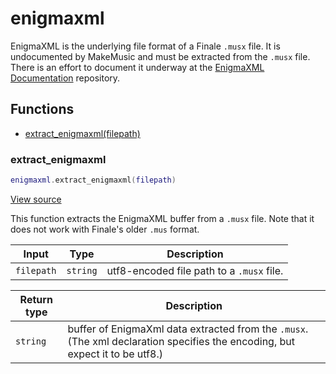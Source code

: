 # enigmaxml

EnigmaXML is the underlying file format of a Finale `.musx` file. It is undocumented
by MakeMusic and must be extracted from the `.musx` file. There is an effort to document
it underway at the [EnigmaXML Documentation](https://github.com/Project-Attacca/enigmaxml-documentation)
repository.

## Functions

- [extract_enigmaxml(filepath)](#extract_enigmaxml)

### extract_enigmaxml

```lua
enigmaxml.extract_enigmaxml(filepath)
```

[View source](https://github.com/finale-lua/lua-scripts/tree/refs/heads/master/src/library/enigmaxml.lua#L49)

This function extracts the EnigmaXML buffer from a `.musx` file. Note that it does not work with Finale's
older `.mus` format.

| Input | Type | Description |
| ----- | ---- | ----------- |
| `filepath` | `string` | utf8-encoded file path to a `.musx` file. |

| Return type | Description |
| ----------- | ----------- |
| `string` | buffer of EnigmaXml data extracted from the `.musx`. (The xml declaration specifies the encoding, but expect it to be utf8.) |

